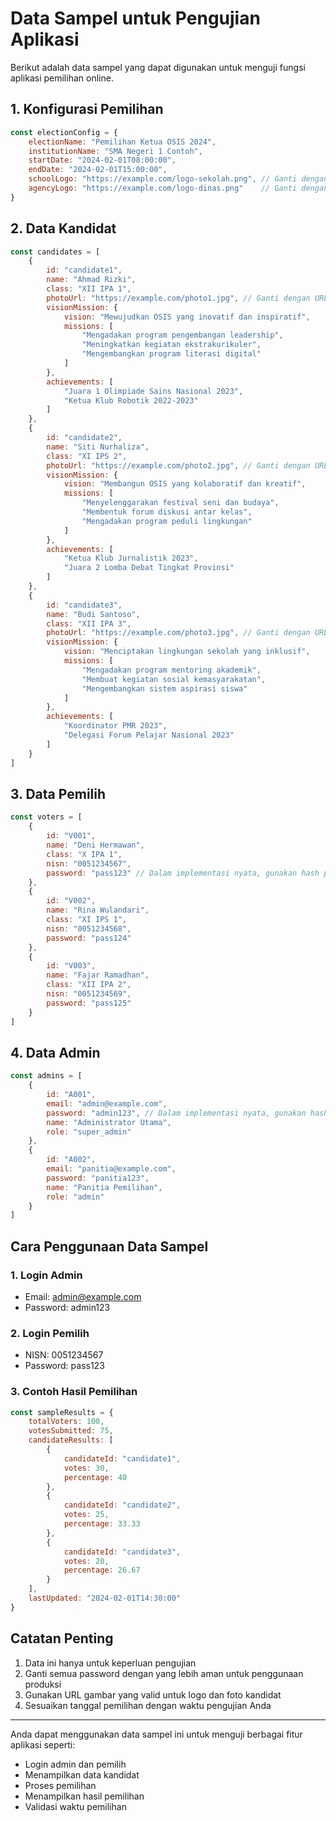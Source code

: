 # Data Sampel untuk Pengujian Aplikasi

Berikut adalah data sampel yang dapat digunakan untuk menguji fungsi aplikasi pemilihan online.

## 1. Konfigurasi Pemilihan

```javascript
const electionConfig = {
    electionName: "Pemilihan Ketua OSIS 2024",
    institutionName: "SMA Negeri 1 Contoh",
    startDate: "2024-02-01T08:00:00",
    endDate: "2024-02-01T15:00:00",
    schoolLogo: "https://example.com/logo-sekolah.png", // Ganti dengan URL logo sebenarnya
    agencyLogo: "https://example.com/logo-dinas.png"    // Ganti dengan URL logo sebenarnya
}
```

## 2. Data Kandidat

```javascript
const candidates = [
    {
        id: "candidate1",
        name: "Ahmad Rizki",
        class: "XII IPA 1",
        photoUrl: "https://example.com/photo1.jpg", // Ganti dengan URL foto sebenarnya
        visionMission: {
            vision: "Mewujudkan OSIS yang inovatif dan inspiratif",
            missions: [
                "Mengadakan program pengembangan leadership",
                "Meningkatkan kegiatan ekstrakurikuler",
                "Mengembangkan program literasi digital"
            ]
        },
        achievements: [
            "Juara 1 Olimpiade Sains Nasional 2023",
            "Ketua Klub Robotik 2022-2023"
        ]
    },
    {
        id: "candidate2",
        name: "Siti Nurhaliza",
        class: "XI IPS 2",
        photoUrl: "https://example.com/photo2.jpg", // Ganti dengan URL foto sebenarnya
        visionMission: {
            vision: "Membangun OSIS yang kolaboratif dan kreatif",
            missions: [
                "Menyelenggarakan festival seni dan budaya",
                "Membentuk forum diskusi antar kelas",
                "Mengadakan program peduli lingkungan"
            ]
        },
        achievements: [
            "Ketua Klub Jurnalistik 2023",
            "Juara 2 Lomba Debat Tingkat Provinsi"
        ]
    },
    {
        id: "candidate3",
        name: "Budi Santoso",
        class: "XII IPA 3",
        photoUrl: "https://example.com/photo3.jpg", // Ganti dengan URL foto sebenarnya
        visionMission: {
            vision: "Menciptakan lingkungan sekolah yang inklusif",
            missions: [
                "Mengadakan program mentoring akademik",
                "Membuat kegiatan sosial kemasyarakatan",
                "Mengembangkan sistem aspirasi siswa"
            ]
        },
        achievements: [
            "Koordinator PMR 2023",
            "Delegasi Forum Pelajar Nasional 2023"
        ]
    }
]
```

## 3. Data Pemilih

```javascript
const voters = [
    {
        id: "V001",
        name: "Deni Hermawan",
        class: "X IPA 1",
        nisn: "0051234567",
        password: "pass123" // Dalam implementasi nyata, gunakan hash password
    },
    {
        id: "V002",
        name: "Rina Wulandari",
        class: "XI IPS 1",
        nisn: "0051234568",
        password: "pass124"
    },
    {
        id: "V003",
        name: "Fajar Ramadhan",
        class: "XII IPA 2",
        nisn: "0051234569",
        password: "pass125"
    }
]
```

## 4. Data Admin

```javascript
const admins = [
    {
        id: "A001",
        email: "admin@example.com",
        password: "admin123", // Dalam implementasi nyata, gunakan hash password
        name: "Administrator Utama",
        role: "super_admin"
    },
    {
        id: "A002",
        email: "panitia@example.com",
        password: "panitia123",
        name: "Panitia Pemilihan",
        role: "admin"
    }
]
```

## Cara Penggunaan Data Sampel

### 1. Login Admin
- Email: admin@example.com
- Password: admin123

### 2. Login Pemilih
- NISN: 0051234567
- Password: pass123

### 3. Contoh Hasil Pemilihan
```javascript
const sampleResults = {
    totalVoters: 100,
    votesSubmitted: 75,
    candidateResults: [
        {
            candidateId: "candidate1",
            votes: 30,
            percentage: 40
        },
        {
            candidateId: "candidate2",
            votes: 25,
            percentage: 33.33
        },
        {
            candidateId: "candidate3",
            votes: 20,
            percentage: 26.67
        }
    ],
    lastUpdated: "2024-02-01T14:30:00"
}
```

## Catatan Penting

1. Data ini hanya untuk keperluan pengujian
2. Ganti semua password dengan yang lebih aman untuk penggunaan produksi
3. Gunakan URL gambar yang valid untuk logo dan foto kandidat
4. Sesuaikan tanggal pemilihan dengan waktu pengujian Anda

---

Anda dapat menggunakan data sampel ini untuk menguji berbagai fitur aplikasi seperti:
- Login admin dan pemilih
- Menampilkan data kandidat
- Proses pemilihan
- Menampilkan hasil pemilihan
- Validasi waktu pemilihan
